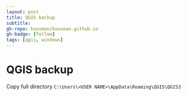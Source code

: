 ```yaml
---
layout: post
title: QGIS backup
subtitle:
gh-repo: kuosman/kuosman.github.io
gh-badge: [follow]
tags: [qgis, windows]
---
```


# QGIS backup

Copy full directory `C:\Users\<USER NAME>\AppData\Roaming\QGIS\QGIS3`

